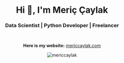 <h1 align="center">Hi 👋, I'm Meriç Çaylak</h1>
<h3 align="center">Data Scientist | Python Developer | Freelancer</h3>

<br>

<p align="center">
  <b>Here is my website:</b> <a href="https://mericcaylak.com" target="_blank">mericcaylak.com</a>
</p>
<p align="center"> <img src="https://komarev.com/ghpvc/?username=mericcaylak&label=Profile%20views&color=0e75b6&style=flat" alt="mericcaylak" /> </p>

